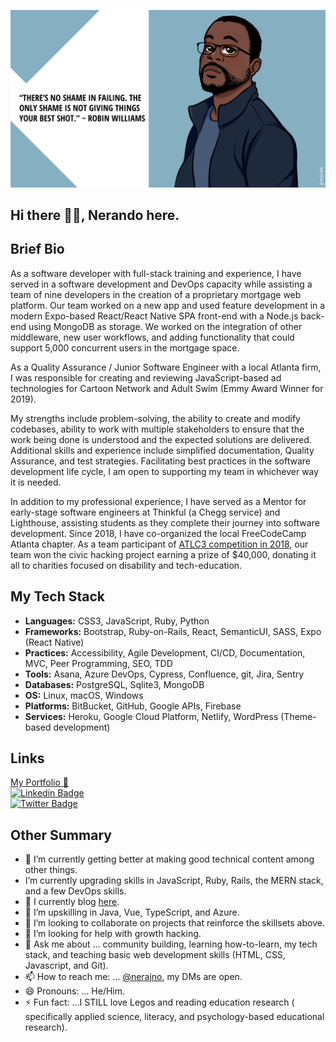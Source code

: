 


![my banner](https://github.com/Nerajno/nerajno/blob/master/banner.png)

## Hi there ✋🏽, Nerando here. 

## Brief Bio 
As a software developer with full-stack training and experience, I have served in a software development and  DevOps capacity while assisting a team of nine developers in the creation of a proprietary mortgage web platform. Our team worked on a new app and  used feature development in a modern Expo-based React/React Native SPA front-end with a Node.js back-end using MongoDB as storage. We worked on the integration of other middleware, new user workflows, and adding functionality that could support 5,000 concurrent users in the mortgage space.

As a Quality Assurance / Junior Software Engineer with a local Atlanta firm, I was responsible for creating and reviewing JavaScript-based ad technologies for Cartoon Network and Adult Swim (Emmy Award Winner for 2019).

My strengths include problem-solving, the ability to create and modify codebases, ability to work with multiple stakeholders to ensure that the work being done is understood and the expected solutions are delivered. Additional skills and experience include simplified documentation, Quality Assurance, and test strategies. Facilitating best practices in the software development life cycle, I am open to supporting my team in whichever way it is needed.

In addition to my professional experience, I have served as a Mentor for early-stage software engineers at Thinkful (a Chegg service) and Lighthouse, assisting students as they complete their journey into software development. Since 2018, I have co-organized the local FreeCodeCamp Atlanta chapter. As a team participant of [ATLC3 competition in 2018](https://medium.com/paratransit-pal/paratransit-pal-won-40-000-at-at-ts-atlanta-civic-coding-challenge-and-gave-it-all-to-charity-30bba157d92d), our team won the civic hacking project earning a prize of $40,000, donating it all to charities focused on disability and tech-education.

## My Tech Stack 
- **Languages:** CSS3, JavaScript, Ruby, Python
- **Frameworks:** Bootstrap, Ruby-on-Rails, React, SemanticUI, SASS, Expo (React Native) 
- **Practices:** Accessibility, Agile Development, CI/CD, Documentation, MVC, Peer Programming, SEO, TDD
- **Tools:** Asana, Azure DevOps, Cypress, Confluence, git, Jira, Sentry 
- **Databases:** PostgreSQL, Sqlite3, MongoDB 
- **OS:** Linux, macOS, Windows 
- **Platforms:** BitBucket, GitHub, Google APIs, Firebase 
- **Services:** Heroku, Google Cloud Platform, Netlify, WordPress (Theme-based development)


## Links ## 
[My Portfolio 💼 ](https://developindvlpr.com/)<br/>
[![Linkedin Badge](https://img.shields.io/badge/-LinkedIn-0e76a8?style=flat-square&logo=Linkedin&logoColor=white)](https://www.linkedin.com/in/nerando-johnson/)<br/>
[![Twitter Badge](https://img.shields.io/badge/-Twitter-00acee?style=flat-square&logo=Twitter&logoColor=white)](https://twitter.com/nerajno)

## Other Summary
- 🔭 I’m currently getting better at making good technical content among other things.
- I’m currently upgrading skills in JavaScript, Ruby, Rails, the MERN stack, and a few DevOps skills.
- 📝 I currently blog [here](https://dev.to/nerajno). 
- 🌱 I’m upskilling in Java, Vue, TypeScript, and Azure.
- 👯 I’m looking to collaborate on projects that reinforce the skillsets above. 
- 🤔 I’m looking for help with growth hacking.
- 💬 Ask me about ... community building, learning how-to-learn, my tech stack, and teaching basic web development skills (HTML, CSS, Javascript, and Git).
- 📫 How to reach me: ...  [@nerajno](https://twitter.com/nerajno), my DMs are open.
- 😄 Pronouns: ... He/Him.
- ⚡ Fun fact: ...I STILL love Legos and reading education research ( specifically applied science, literacy, and psychology-based educational research). 

